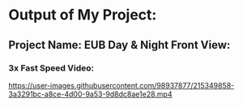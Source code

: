 # Output of My Project:
 ## Project Name: EUB Day & Night Front View:
   ### 3x Fast Speed Video:
https://user-images.githubusercontent.com/98937877/215349858-3a3291bc-a8ce-4d00-9a53-9d8dc8ae1e28.mp4

